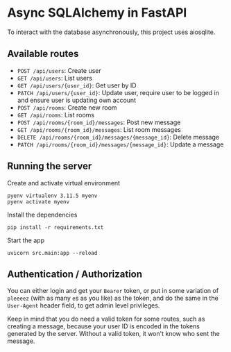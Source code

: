 # Async SQLAlchemy in FastAPI

To interact with the database asynchronously, this project uses aiosqlite.

## Available routes

- `POST /api/users`: Create user
- `GET /api/users`: List users
- `GET /api/users/{user_id}`: Get user by ID
- `PATCH /api/users/{user_id}`: Update user, require user to be logged in and
  ensure user is updating own account
- `POST /api/rooms`: Create new room
- `GET /api/rooms`: List rooms
- `POST /api/rooms/{room_id}/messages`: Post new message
- `GET /api/rooms/{room_id}/messages`: List room messages
- `DELETE /api/rooms/{room_id}/messages/{message_id}`: Delete message
- `PATCH /api/rooms/{room_id}/messages/{message_id}`: Update a message

## Running the server

Create and activate virtual environment

```
pyenv virtualenv 3.11.5 myenv
pyenv activate myenv
```

Install the dependencies

```
pip install -r requirements.txt
```

Start the app

```
uvicorn src.main:app --reload
```

## Authentication / Authorization

You can either login and get your `Bearer` token, or put in some variation of
`pleeeez` (with as many `e`s as you like) as the token, and do the same in the
`User-Agent` header field, to get admin level privileges.

Keep in mind that you do need a valid token for some routes, such as creating a
message, because your user ID is encoded in the tokens generated by the server.
Without a valid token, it won't know who sent the message.
